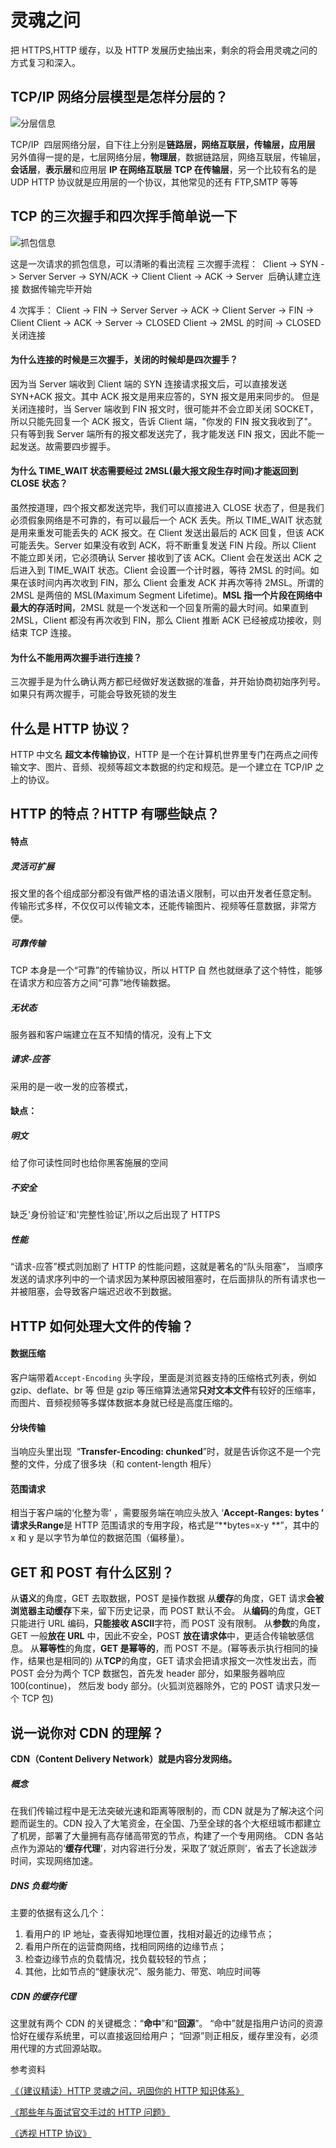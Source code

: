 # 灵魂之问

把 HTTPS,HTTP 缓存，以及 HTTP 发展历史抽出来，剩余的将会用灵魂之问的方式复习和深入。

## TCP/IP 网络分层模型是怎样分层的？

<img src="/Volumes/study/blog/docs/Basics/HTTP/images/Hierarchy.png" alt="分层信息">

TCP/IP  四层网络分层，自下往上分别是**链路层，网络互联层，传输层，应用层**
另外值得一提的是，七层网络分层，**物理层**，数据链路层，网络互联层，传输层，**会话层**，**表示层**和应用层
**IP 在网络互联层**
**TCP 在传输层**，另一个比较有名的是 UDP
HTTP 协议就是应用层的一个协议，其他常见的还有 FTP,SMTP 等等

## TCP 的三次握手和四次挥手简单说一下


<img src="/Volumes/study/blog/docs/Basics/HTTP/images/the_bag.png" alt="抓包信息">

这是一次请求的抓包信息，可以清晰的看出流程
三次握手流程：  Client -> SYN -> Server Server -> SYN/ACK -> Client Client -> ACK -> Server  后确认建立连接 数据传输完毕开始

4 次挥手：
Client -> FIN -> Server Server -> ACK -> Client Server -> FIN -> Client Client -> ACK -> Server -> CLOSED Client -> 2MSL 的时间 -> CLOSED  关闭连接

#### 为什么连接的时候是三次握手，关闭的时候却是四次握手？

因为当 Server 端收到 Client 端的 SYN 连接请求报文后，可以直接发送 SYN+ACK 报文。其中 ACK 报文是用来应答的，SYN 报文是用来同步的。
但是关闭连接时，当 Server 端收到 FIN 报文时，很可能并不会立即关闭 SOCKET，所以只能先回复一个 ACK 报文，告诉 Client 端，"你发的 FIN 报文我收到了"。只有等到我 Server 端所有的报文都发送完了，我才能发送 FIN 报文，因此不能一起发送。故需要四步握手。

#### 为什么 TIME_WAIT 状态需要经过 2MSL(最大报文段生存时间)才能返回到 CLOSE 状态？

虽然按道理，四个报文都发送完毕，我们可以直接进入 CLOSE 状态了，但是我们必须假象网络是不可靠的，有可以最后一个 ACK 丢失。所以 TIME_WAIT 状态就是用来重发可能丢失的 ACK 报文。在 Client 发送出最后的 ACK 回复，但该 ACK 可能丢失。Server 如果没有收到 ACK，将不断重复发送 FIN 片段。所以 Client 不能立即关闭，它必须确认 Server 接收到了该 ACK。Client 会在发送出 ACK 之后进入到 TIME_WAIT 状态。Client 会设置一个计时器，等待 2MSL 的时间。如果在该时间内再次收到 FIN，那么 Client 会重发 ACK 并再次等待 2MSL。所谓的 2MSL 是两倍的 MSL(Maximum Segment Lifetime)。**MSL 指一个片段在网络中最大的存活时间**，2MSL 就是一个发送和一个回复所需的最大时间。如果直到 2MSL，Client 都没有再次收到 FIN，那么 Client 推断 ACK 已经被成功接收，则结束 TCP 连接。

#### 为什么不能用两次握手进行连接？

三次握手是为什么确认两方都已经做好发送数据的准备，并开始协商初始序列号。如果只有两次握手，可能会导致死锁的发生

## 什么是 HTTP 协议？


HTTP 中文名 **超文本传输协议**，HTTP 是一个在计算机世界里专门在两点之间传输文字、图片、音频、视频等超文本数据的约定和规范。是一个建立在 TCP/IP 之上的协议。

## HTTP 的特点？HTTP 有哪些缺点？

#### 特点

##### 灵活可扩展  

报文里的各个组成部分都没有做严格的语法语义限制，可以由开发者任意定制。 传输形式多样，不仅仅可以传输文本，还能传输图片、视频等任意数据，非常方便。

##### 可靠传输  

TCP 本身是一个“可靠”的传输协议，所以 HTTP 自 然也就继承了这个特性，能够在请求方和应答方之间“可靠”地传输数据。

##### 无状态

服务器和客户端建立在互不知情的情况，没有上下文

##### 请求-应答  

采用的是一收一发的应答模式，

#### 缺点：

##### 明文

给了你可读性同时也给你黑客施展的空间

##### 不安全

缺乏'身份验证’和'完整性验证',所以之后出现了 HTTPS

##### 性能  

“请求-应答”模式则加剧了 HTTP 的性能问题，这就是著名的“队头阻塞”， 当顺序发送的请求序列中的一个请求因为某种原因被阻塞时，在后面排队的所有请求也一并被阻塞，会导致客户端迟迟收不到数据。

## HTTP 如何处理大文件的传输？


#### 数据压缩  

客户端带着`Accept-Encoding` 头字段，里面是浏览器支持的压缩格式列表，例如 gzip、deflate、br 等
但是 gzip 等压缩算法通常**只对文本文件**有较好的压缩率，而图片、音频视频等多媒体数据本身就已经是高度压缩的。

#### 分块传输  

当响应头里出现  “**Transfer-Encoding: chunked**”时，就是告诉你这不是一个完整的文件，分成了很多块（和 content-length 相斥）

#### 范围请求  

相当于客户端的‘化整为零’ ，需要服务端在响应头放入 ‘**Accept-Ranges: bytes **’ 请求头**Range**是 HTTP 范围请求的专用字段，格式是“**bytes=x-y **”，其中的 x 和 y 是以字节为单位的数据范围（偏移量）。

## GET 和 POST 有什么区别？

从**语义**的角度，GET 去取数据，POST 是操作数据 从**缓存**的角度，GET 请求**会被浏览器主动缓存**下来，留下历史记录，而 POST 默认不会。
从**编码**的角度，GET 只能进行 URL 编码，**只能接收 ASCII**字符，而 POST 没有限制。
从**参数**的角度，GET 一般**放在 URL** 中，因此不安全，POST **放在请求体**中，更适合传输敏感信息。
从**幂等性**的角度，**GET 是幂等的**，而 POST 不是。(幂等表示执行相同的操作，结果也是相同的) 从**TCP**的角度，GET 请求会把请求报文一次性发出去，而 POST 会分为两个 TCP 数据包，首先发 header 部分，如果服务器响应 100(continue)， 然后发 body 部分。(火狐浏览器除外，它的 POST 请求只发一个 TCP 包)

## 说一说你对 CDN 的理解？

**CDN（Content Delivery Network）就是内容分发网络。**

##### 概念

在我们传输过程中是无法突破光速和距离等限制的，而 CDN 就是为了解决这个问题而诞生的。CDN 投⼊了大笔资金，在全国、乃⾄全球的各个大枢纽城市都建立了机房，部署了大量拥有⾼存储⾼带宽的节点，构建了⼀个专用网络。 CDN 各站点作为源站的‘**缓存代理**’，对内容进行分发，采取了‘就近原则’，省去了长途跋涉时间，实现网络加速。

##### DNS 负载均衡  

主要的依据有这么⼏个：

1. 看用户的 IP 地址，查表得知地理位置，找相对最近的边缘节点；
1. 看用户所在的运营商网络，找相同网络的边缘节点；
1. 检查边缘节点的负载情况，找负载较轻的节点；
1. 其他，比如节点的“健康状况”、服务能⼒、带宽、响应时间等

##### CDN 的缓存代理  

这里就有两个 CDN 的关键概念：“**命中**”和“**回源**”。 “命中”就是指用户访问的资源恰好在缓存系统里，可以直接返回给用户； “回源”则正相反，缓存里没有，必须用代理的方式回源站取。


参考资料

[《（建议精读）HTTP 灵魂之问，巩固你的 HTTP 知识体系》](https://juejin.im/post/5e76bd516fb9a07cce750746)

[《那些年与面试官交手过的 HTTP 问题》](https://mp.weixin.qq.com/s?__biz=MzA4ODUzNTE2Nw==&mid=2451047001&idx=1&sn=834dd557bfd7a17474160e1b9dabaa61&chksm=87c41b49b0b3925f0c070805081b4d31e67102494ef13a67fa90703fe90163f4a30863740ad1&scene=126&sessionid=1589504806&key=4e333be95d49052e1f11ee9da220b52b57490eb00100cd8d5045b490e6d4d5ddf15eb3db707cf3dad4d44f78a81d8938a9f2beb4a939c843d411c3105e3bb2ef27df06d03efd749011cd090b6689aa5e&ascene=1&uin=MTIwOTc2NTAyMQ%3D%3D&devicetype=Windows+10+x64&version=62090070&lang=zh_CN&exportkey=AR9z47HYlG2H7%2FupvVk7mdg%3D&pass_ticket=nIUSlRULH3TFN2mDV2SSBaQYKIyaMrOCbtMrC6lM%2B0qUQIdAeKleY5ZXCAWStcTE)

[《透视 HTTP 协议》](https://time.geekbang.org/column/intro/100029001)
